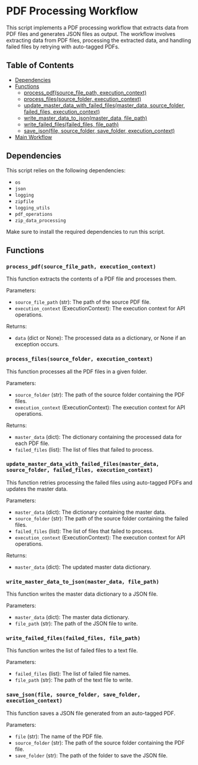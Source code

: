 # PDF Processing Workflow

This script implements a PDF processing workflow that extracts data from PDF files and generates JSON files as output. The workflow involves extracting data from PDF files, processing the extracted data, and handling failed files by retrying with auto-tagged PDFs.

## Table of Contents
- [Dependencies](#dependencies)
- [Functions](#functions)
  - [process_pdf(source_file_path, execution_context)](#process_pdf)
  - [process_files(source_folder, execution_context)](#process_files)
  - [update_master_data_with_failed_files(master_data, source_folder, failed_files, execution_context)](#update_master_data_with_failed_files)
  - [write_master_data_to_json(master_data, file_path)](#write_master_data_to_json)
  - [write_failed_files(failed_files, file_path)](#write_failed_files)
  - [save_json(file, source_folder, save_folder, execution_context)](#save_json)
- [Main Workflow](#main-workflow)

## Dependencies

This script relies on the following dependencies:
- `os`
- `json`
- `logging`
- `zipfile`
- `logging_utils`
- `pdf_operations`
- `zip_data_processing`

Make sure to install the required dependencies to run this script.

## Functions

### `process_pdf(source_file_path, execution_context)`

This function extracts the contents of a PDF file and processes them.

Parameters:
- `source_file_path` (str): The path of the source PDF file.
- `execution_context` (ExecutionContext): The execution context for API operations.

Returns:
- `data` (dict or None): The processed data as a dictionary, or None if an exception occurs.

### `process_files(source_folder, execution_context)`

This function processes all the PDF files in a given folder.

Parameters:
- `source_folder` (str): The path of the source folder containing the PDF files.
- `execution_context` (ExecutionContext): The execution context for API operations.

Returns:
- `master_data` (dict): The dictionary containing the processed data for each PDF file.
- `failed_files` (list): The list of files that failed to process.

### `update_master_data_with_failed_files(master_data, source_folder, failed_files, execution_context)`

This function retries processing the failed files using auto-tagged PDFs and updates the master data.

Parameters:
- `master_data` (dict): The dictionary containing the master data.
- `source_folder` (str): The path of the source folder containing the failed files.
- `failed_files` (list): The list of files that failed to process.
- `execution_context` (ExecutionContext): The execution context for API operations.

Returns:
- `master_data` (dict): The updated master data dictionary.

### `write_master_data_to_json(master_data, file_path)`

This function writes the master data dictionary to a JSON file.

Parameters:
- `master_data` (dict): The master data dictionary.
- `file_path` (str): The path of the JSON file to write.

### `write_failed_files(failed_files, file_path)`

This function writes the list of failed files to a text file.

Parameters:
- `failed_files` (list): The list of failed file names.
- `file_path` (str): The path of the text file to write.

### `save_json(file, source_folder, save_folder, execution_context)`

This function saves a JSON file generated from an auto-tagged PDF.

Parameters:
- `file` (str): The name of the PDF file.
- `source_folder` (str): The path of the source folder containing the PDF file.
- `save_folder` (str): The path of the folder to save the JSON file.

